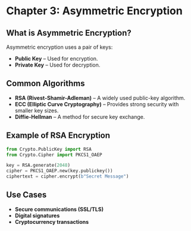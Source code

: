 # Chapter 3: Asymmetric Encryption

## What is Asymmetric Encryption?
Asymmetric encryption uses a pair of keys:
- **Public Key** – Used for encryption.
- **Private Key** – Used for decryption.

## Common Algorithms
- **RSA (Rivest-Shamir-Adleman)** – A widely used public-key algorithm.
- **ECC (Elliptic Curve Cryptography)** – Provides strong security with smaller key sizes.
- **Diffie-Hellman** – A method for secure key exchange.

## Example of RSA Encryption
```python
from Crypto.PublicKey import RSA
from Crypto.Cipher import PKCS1_OAEP

key = RSA.generate(2048)
cipher = PKCS1_OAEP.new(key.publickey())
ciphertext = cipher.encrypt(b"Secret Message")
```

## Use Cases
- **Secure communications (SSL/TLS)**
- **Digital signatures**
- **Cryptocurrency transactions**

